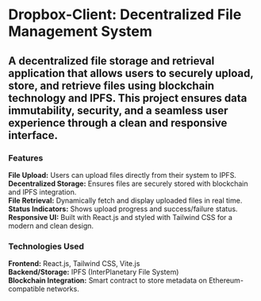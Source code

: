 # **Dropbox-Client: Decentralized File Management System**
## A decentralized file storage and retrieval application that allows users to securely upload, store, and retrieve files using blockchain technology and IPFS. This project ensures data immutability, security, and a seamless user experience through a clean and responsive interface.

### Features
**File Upload:** Users can upload files directly from their system to IPFS.  
**Decentralized Storage:** Ensures files are securely stored with blockchain and IPFS integration.  
**File Retrieval:** Dynamically fetch and display uploaded files in real time.  
**Status Indicators:** Shows upload progress and success/failure status.  
**Responsive UI:** Built with React.js and styled with Tailwind CSS for a modern and clean design.  
### Technologies Used
**Frontend:** React.js, Tailwind CSS, Vite.js  
**Backend/Storage:** IPFS (InterPlanetary File System)  
**Blockchain Integration:** Smart contract to store metadata on Ethereum-compatible networks.  
